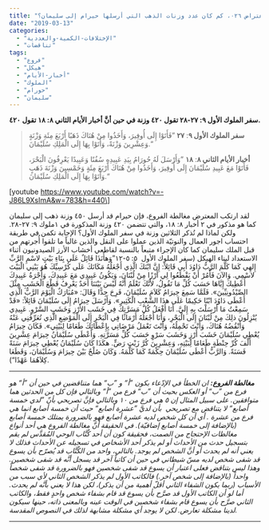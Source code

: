 ```yaml
---
title: "الإعتراض ٠٢٦، كم كان عدد وزنات الذهب التي أرسلها حيرام إلى سليمان؟"
date: "2019-03-13"
categories: 
  - "الإختلافات-الكمية-والعددية"
  - "تناقضات"
tags: 
  - "فروع"
  - "هيكل"
  - "أخبار-الأيام"
  - "الملوك"
  - "حورام"
  - "سليمان"
---
```


**سفر الملوك الأول ٩: ٢٧-٢٨ تقول ٤٢٠ وزنة في حين أنَّ أخبار الأيام الثاني ٨: ١٨ تقول ٤٢٠.**

> **سفر الملوك الأول ٩**: **٢٧** ”فَأَتَوْا إِلَى أُوفِيرَ، وَأَخَذُوا مِنْ هُنَاكَ ذَهَبًا أَرْبَعَ مِئَةِ وَزْنَةٍ وَعِشْرِينَ وَزْنَةً، وَأَتَوْا بِهَا إِلَى الْمَلِكِ سُلَيْمَانَ.“
> 
> **أخبار الأيام الثاني ٨**: **١٨** ”وَأَرْسَلَ لَهُ حُورَامُ بِيَدِ عَبِيدِهِ سُفُنًا وَعَبِيدًا يَعْرِفُونَ الْبَحْرَ، فَأَتَوْا مَعَ عَبِيدِ سُلَيْمَانَ إِلَى أُوفِيرَ، وَأَخَذُوا مِنْ هُنَاكَ أَرْبَعَ مِئَةٍ وَخَمْسِينَ وَزْنَةَ ذَهَبٍ وَأَتَوْا بِهَا إِلَى الْمَلِكِ سُلَيْمَانَ.“

\[youtube https://www.youtube.com/watch?v=-J86L9XsImA&w=783&h=440\]

لقد ارتكب المعترض مغالطة الفروع، فإن حيرام قد أرسل ٤٥٠ وزنة ذهب إلى سليمان كما هو مذكور في ٢ أخبار ٨: ١٨، والتي تتضمن ٤٢٠ وزنة المذكورة في ١ملوك ٩: ٢٧-٢٨. ولكن لماذا لم تُذكر الثلاثين وزنة في سفر الملوك الأول؟ الإجابة تكمن في طريقة احتساب اجور العمال والنوتيّة الذين عملوا على النقل والذين غالباً ما تلقوا أُجرتهم من قبل الملك سليمان كما كان الإجراء متبعاً بالنسبة لقاطعي أخشاب الأرز الصيدونيون أثناء الاستعداد لبناء الهيكل (سفر الملوك الأول  ٥: ٥-١٢”وَهأَنَذَا قَائِلٌ عَلَى بِنَاءِ بَيْتٍ لاسْمِ الرَّبِّ إِلهِي كَمَا كَلَّمَ الرَّبُّ دَاوُدَ أَبِي قَائِلاً: إِنَّ ابْنَكَ الَّذِي أَجْعَلُهُ مَكَانَكَ عَلَى كُرْسِيِّكَ هُوَ يَبْنِي الْبَيْتَ لاسْمِي. وَالآنَ فَأْمُرْ أَنْ يَقْطَعُوا لِي أَرْزًا مِنْ لُبْنَانَ، وَيَكُونُ عَبِيدِي مَعَ عَبِيدِكَ، وَأُجْرَةُ عَبِيدِكَ أُعْطِيكَ إِيَّاهَا حَسَبَ كُلِّ مَا تَقُولُ، لأَنَّكَ تَعْلَمُ أَنَّهُ لَيْسَ بَيْنَنَا أَحَدٌ يَعْرِفُ قَطْعَ الْخَشَبِ مِثْلَ الصِّيْدُونِيِّينَ». فَلَمَّا سَمِعَ حِيرَامُ كَلاَمَ سُلَيْمَانَ، فَرِحَ جِدًّا وَقَالَ: «مُبَارَكٌ الْيَوْمَ الرَّبُّ الَّذِي أَعْطَى دَاوُدَ ابْنًا حَكِيمًا عَلَى هذَا الشَّعْبِ الْكَثِيرِ». وَأَرْسَلَ حِيرَامُ إِلَى سُلَيْمَانَ قَائِلاً: «قَدْ سَمِعْتُ مَا أَرْسَلْتَ بِهِ إِلَيَّ. أَنَا أَفْعَلُ كُلَّ مَسَرَّتِكَ فِي خَشَبِ الأَرْزِ وَخَشَبِ السَّرْوِ. عَبِيدِي يُنْزِلُونَ ذلِكَ مِنْ لُبْنَانَ إِلَى الْبَحْرِ، وَأَنَا أَجْعَلُهُ أَرْمَاثًا فِي الْبَحْرِ إِلَى الْمَوْضِعِ الَّذِي تُعَرِّفُنِي عَنْهُ وَأَنْقُضُهُ هُنَاكَ، وَأَنْتَ تَحْمِلُهُ، وَأَنْتَ تَعْمَلُ مَرْضَاتِي بِإِعْطَائِكَ طَعَامًا لِبَيْتِي». فَكَانَ حِيرَامُ يُعْطِي سُلَيْمَانَ خَشَبَ أَرْزٍ وَخَشَبَ سَرْوٍ حَسَبَ كُلِّ مَسَرَّتِهِ. وَأَعْطَى سُلَيْمَانُ حِيرَامَ عِشْرِينَ أَلْفَ كُرِّ حِنْطَةٍ طَعَامًا لِبَيْتِهِ، وَعِشْرِينَ كُرَّ زَيْتِ رَضٍّ. هكَذَا كَانَ سُلَيْمَانُ يُعْطِي حِيرَامَ سَنَةً فَسَنَةً. وَالرَّبُّ أَعْطَى سُلَيْمَانَ حِكْمَةً كَمَا كَلَّمَهُ. وَكَانَ صُلْحٌ بَيْنَ حِيرَامَ وَسُلَيْمَانَ، وَقَطَعَا كِلاَهُمَا عَهْدًا“).

* * *

_**مغالطة الفروع:** ان الخطأ في الإدّعاء بكون ”أ“ و ”ب“ هما متناقضين في حين أن ”أ“ هو فرع من ”ب“ أو العكس بحيث أن ”ب“ فرع من ”أ“ وبالتالي فإن كل من الحدثين هما متوافقين. على سبيل المثال إن ٥ هي فرع من ١٠ وبالتالي فإنَّ تصريحي بأنّ ”لدي خمسة أصابع“ لا يتناقض مع تصريحي  بأن لديَّ ”عشرة أصابع“ حيث أن خمسة أصابع انما هي فرع من عشرة . أي أن كل شخص لديه عشرة أصابع فهو بالضرورة يمتلك خمسة أصابع (بالإضافة إلى خمسة أصابع إضافيّة). في الحقيقة أنَّ مغالطة الفروع هي أحد أنواع مغالطات الإحتجاج من الصمت، فحقيقة كون أن أحد كُتَّاب الوحي المُقدَّس لم يقم بتسجيل حدث من الأحداث أو لم يذكر أحد الأشخاص في تسجيله عن الأحداث فذلك لا يعني أنه لم يحدث أو أنَّ الشخص لم يوجد. بالتالي، واحد من الكُتَّاب قد يُصرّح بأن يسوع قد شفى شخص لديه مسّ شيطاني في حين أن كاتباً آخر قد يسجل أنَّه قد شفى شخصين. وهذا ليس بتناقض فعلى اعتبار أن يسوع قد شفى شخصين فهو بالضرورة قد شفى شخصاً واحداً (بالإضافة إلى شخص آخر.) فالكاتب الأول لم يذكر الشخص الثاني لأي سبب من الأسباب (ربما يكون الشفاء الثاني أقلّ أهمية من أن يذكر)، لكن هذا لا يعني بأنَّه لم يحدث. أما لو أن الكاتب الأول قد صرَّح بأن يسوع قد قام بشفاء شخص واحدٍ فقط، والكاتب الثاني صرَّح بأن يسوع قام بشفاء شخصين في الوقت عينه وبالمعنى ذاته، حينها سيكون لدينا مشكلة تعارض. لكن لا يوجد أي مشكلة مشابهة لذلك في النصوص المقدسة._

* * *
